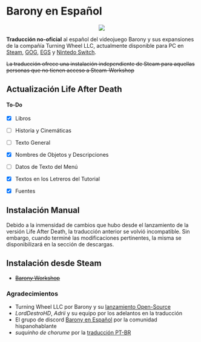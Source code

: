  # Barony en Español

<p align="center">
  <img src="https://i.postimg.cc/tCXPK436/logo.jpg"/>
</p>

**Traducción no-oficial** al español del videojuego Barony y sus expansiones de la compañía Turning Wheel LLC, actualmente disponible para PC en [Steam](https://store.steampowered.com/app/371970/Barony/), [GOG](https://www.gog.com/game/barony_cursed_edition), [EGS](https://www.epicgames.com/store/en-US/p/barony) y [Nintedo Switch](https://www.nintendo.com/us/store/products/barony-switch/).

~~La traducción ofrece una instalación independiente de Steam para aquellas personas que no tienen acceso a Steam-Workshop~~

## Actualización Life After Death

#### To-Do
- [x] Libros
- [ ] Historia y Cinemáticas
- [ ] Texto General
- [x] Nombres de Objetos y Descripciones
- [ ] Datos de Texto del Menú
- [x] Textos en los Letreros del Tutorial
- [x] Fuentes


##  Instalación Manual

Debido a la inmensidad de cambios que hubo desde el lanzamiento de la versión Life After Death, la traducción anterior se volvió incompatible. Sin embargo, cuando terminé las modificaciones pertinentes, la misma se disponibilizará en la sección de descargas.



## Instalación desde Steam
- ~~[Barony Workshop](https://steamcommunity.com/sharedfiles/filedetails/?id=2707610137)~~


### Agradecimientos
* Turning Wheel LLC por Barony y su [lanzamiento Open-Source](https://github.com/TurningWheel/Barony)
* _LordDestroHD_, _Adrii_ y su equipo por los adelantos en la traducción
* El grupo de discord [Barony en Español](https://discord.gg/SqZTwQV) por la comunidad hispanohablante
* _suquinho de chorume_ por la [traducción PT-BR](https://steamcommunity.com/sharedfiles/filedetails/?id=2613956785)



 